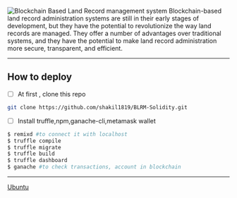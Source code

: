 ![Blockchain Based Land Record management system](https://www.pwc.com/us/en/industries/financial-services/images/2022-blockchain-graphic-update-how-blockchain%20works.png)
Blockchain-based land record administration systems are still in their early stages of development, but they have the potential to revolutionize the way land records are managed. They offer a number of advantages over traditional systems, and they have the potential to make land record administration more secure, transparent, and efficient.

----------------------------------------------------------------
## How to deploy
- [ ] At first , clone this repo
```bash
git clone https://github.com/shakil1819/BLRM-Solidity.git
```
- [ ] Install truffle,npm,ganache-cli,metamask wallet 
```bash
$ remixd #to connect it with localhost
$ truffle compile
$ truffle migrate
$ truffle build
$ truffle dashboard
$ ganache #to check transactions, account in blockchain

```
---------------------------------------------------------------
[Ubuntu](https://abhibvp003.medium.com/how-to-install-and-execute-truffle-on-an-ubuntu-16-04-7d0ff6458c9b)
